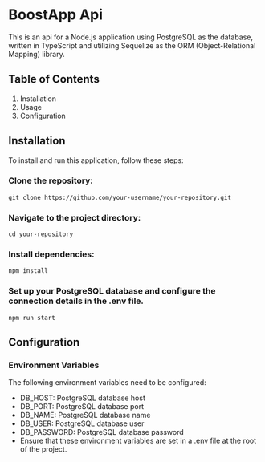 # BoostApp Api

This is an api for a Node.js application using PostgreSQL as the database, written in TypeScript 
and utilizing Sequelize as the ORM (Object-Relational Mapping) library.

## Table of Contents
1. Installation
2. Usage
3. Configuration

## Installation

To install and run this application, follow these steps:

### Clone the repository:

`git clone https://github.com/your-username/your-repository.git`

### Navigate to the project directory:

`cd your-repository`

### Install dependencies:

`npm install`

### Set up your PostgreSQL database and configure the connection details in the .env file.

`npm run start`

## Configuration

### Environment Variables

The following environment variables need to be configured:

- DB_HOST: PostgreSQL database host
- DB_PORT: PostgreSQL database port
- DB_NAME: PostgreSQL database name
- DB_USER: PostgreSQL database user
- DB_PASSWORD: PostgreSQL database password
- Ensure that these environment variables are set in a .env file at the root of the project.
